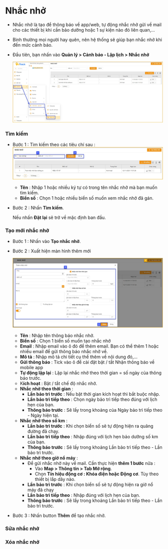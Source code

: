 
#  Nhắc nhở

- Nhắc nhở là tạo để thông báo về app/web, tự động nhắc nhở gửi về mail cho các thiết bị khi cần bảo dưỡng hoặc 1 sự kiện nào đó liên quan,...
- Bình thường mọi người hay quên, nên hệ thống sẽ giúp bạn nhắc nhở khi đến mức cảnh báo.
- Đầu tiên, bạn nhấn vào **Quản lý > Cảnh báo - Lập lịch > Nhắc nhở**

    <span style="display:block;text-align:left">![Interface manage acount](/docs/assets/images/web-interface/notification/remind.jpg) 

### Tìm kiếm 


* Bước 1 : Tìm kiếm theo các tiêu chí sau :
    <span style="display:block;text-align:left">![Interface manage acount](/docs/assets/images/web-interface/notification/search-remind.jpg)    
    
    * **Tên** : Nhập 1 hoặc nhiều ký tự có trong tên nhắc nhở mà bạn muốn tìm kiếm.
    * **Biển số** : Chọn 1 hoặc nhiều  biển số muốn xem nhắc nhở đã gán.

* Bước 2 : Nhấn **Tìm kiếm**.
 
    Nếu nhấn **Đặt lại** sẽ trở về mặc định ban đầu.


### Tạo mới nhắc nhở

- Bước 1 : Nhấn vào **Tạo nhắc nhở**.
- Bước 2 : Xuất hiện màn hình thêm mới
  
  <span style="display:block;text-align:left">![Interface manage acount](/docs/assets/images/web-interface/notification/add-remind.jpg)
  
  - **Tên** : Nhập tên thông báo nhắc nhở.
  - **Biển số** : Chọn 1 biển số muốn tạo nhắc nhở
  - **Email** : Nhập email vào ô đó để thêm email. Bạn có thể thêm 1 hoặc nhiều email để gửi thông báo nhắc nhở về.
  - **Mô tả** : Nhập mô tả chi tiết cụ thể thêm về nội dung đó,...
  - **Gửi thông báo** : Tick vào ô  để cài đặt bật / tắt Nhận thông báo về mobile app
  - **Tự động lặp lại** : Lặp lại nhắc nhở theo thời gian = số ngày của thông báo trước.
  - K**ích hoạt** : Bật / tắt chế độ nhắc nhở.
  - **Nhắc nhở theo thời gian** :
    - **Lần bảo trì trước** : Nếu bật thời gian kích hoạt thì bắt buộc nhập. 
    - **Lần bảo trì tiếp theo** : Chọn ngày bảo trì tiếp theo đúng với lịch hẹn của bạn.
    - **Thông báo trước** :  Sẽ lấy trong khoảng của  Ngày bảo trì tiếp theo - Ngày hiện tại. 
  - **Nhắc nhở theo số km** :
    - **Lần bảo trì trước** : Khi chọn biển số sẽ tự động hiện ra quãng đường đã chạy.
    - **Lần bảo trì tiếp theo** : Nhập đúng với lịch hẹn bảo dưỡng số km của bạn.
    - **Thông báo trước** : Sẽ lấy trong khoảng Lần bảo trì tiếp theo - Lần bảo trì trước. 
  - **Nhắc nhở theo giờ nổ máy**  : 
    - Để gửi nhắc nhở này về mail. Cần thực hiện **thêm 1 bước** nữa :
      - Vào **Map > Thông tin > Tab Mở rộng**. 
      - Chọn **Tín hiệu động cơ : Khóa điện hoặc Động cơ**. Tùy theo thiết bị lắp dây nào.
    - **Lần bảo trì trước** : Khi chọn biển số sẽ tự động hiện ra giờ nổ máy đã chạy
    - **Lần bảo trì tiếp theo** : Nhập đúng với lịch hẹn của bạn.
    - **Thông báo trước** : Sẽ lấy trong khoảng Lần bảo trì tiếp theo - Lần bảo trì trước. 
- Bước 3 : Nhấn button **Thêm** để tạo nhắc nhở.


### Sửa nhắc nhở

### Xóa nhắc nhở